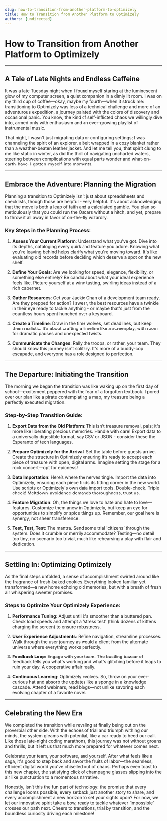 ```yaml
---
slug: how-to-transition-from-another-platform-to-optimizely
title: How to Transition from Another Platform to Optimizely
authors: [undirected]
---
```



# How to Transition from Another Platform to Optimizely

---

## A Tale of Late Nights and Endless Caffeine

It was a late Tuesday night when I found myself staring at the luminescent glow of my computer screen, a quiet companion in a dimly lit room. I was on my third cup of coffee—okay, maybe my fourth—when it struck me: transitioning to Optimizely was less of a technical challenge and more of an adventurous expedition, a journey painted with the colors of discovery and occasional panic. You know, the kind of self-inflicted chaos we willingly dive into, armed only with enthusiasm and an ever-growing playlist of instrumental music.

That night, I wasn't just migrating data or configuring settings; I was channeling the spirit of an explorer, albeit wrapped in a cozy blanket rather than a weather-beaten leather jacket. And let me tell you, that spirit clung to me like static in winter, as did the thrill of navigating uncharted waters, steering between complications with equal parts wonder and what-on-earth-have-I-gotten-myself-into moments.

---

## Embrace the Adventure: Planning the Migration

Planning a transition to Optimizely isn't just about spreadsheets and checklists, though those are helpful - very helpful. It's about acknowledging that the move is both a leap of faith and a calculated gamble. You plan so meticulously that you could run the Oscars without a hitch, and yet, prepare to throw it all away in favor of on-the-fly wizardry.

### Key Steps in the Planning Process:

1. **Assess Your Current Platform**: Understand what you've got. Dive into its depths, cataloging every quirk and feature you adore. Knowing what you're leaving behind helps clarify what you're moving toward. It's like evaluating old records before deciding which deserve a spot on the new shelf.

2. **Define Your Goals**: Are we looking for speed, elegance, flexibility, or something else entirely? Be candid about what your ideal experience feels like. Picture yourself at a wine tasting, swirling ideas instead of a rich cabernet.

3. **Gather Resources**: Get your Jackie Chan of a development team ready. Are they prepped for action? I swear, the best resources have a twinkle in their eye ready to tackle anything - or maybe that's just from the countless hours spent hunched over a keyboard.

4. **Create a Timeline**: Draw in the time wolves, set deadlines, but keep them realistic. It’s about crafting a timeline like a screenplay, with room for dramatic pauses and unexpected twists. 

5. **Communicate the Changes**: Rally the troops, or rather, your team. They should know this journey isn't solitary. It's more of a buddy-cop escapade, and everyone has a role designed to perfection.

---

## The Departure: Initiating the Transition

The morning we began the transition was like waking up on the first day of school—excitement peppered with the fear of a forgotten textbook. I pored over our plan like a pirate contemplating a map, my treasure being a perfectly executed migration.

### Step-by-Step Transition Guide:

1. **Export Data from the Old Platform**: This isn’t treasure removal, pals; it's more like liberating precious memories. Handle with care! Export data to a universally digestible format, say CSV or JSON - consider these the Esperanto of tech languages.

2. **Prepare Optimizely for the Arrival**: Set the table before guests arrive. Create the structure in Optimizely ensuring it’s ready to accept each piece of treasure with open, digital arms. Imagine setting the stage for a rock concert—opt for epicness!

3. **Data Importation**: Here’s where the nerves tingle. Import the data into Optimizely, ensuring each piece finds its fitting corner in the new world. Use scripts or Optimizely's own data import tools. Double-check. Triple check! Meltdown-avoidance demands thoroughness, trust us.

4. **Feature Migration**: Oh, the things we love to hate and hate to love—features. Customize them anew in Optimizely, but keep an eye for opportunities to simplify or spice things up. Remember, our goal here is synergy, not sheer transference.

5. **Test, Test, Test**: The mantra. Send some trial 'citizens’ through the system. Does it crumble or merrily accommodate? Testing—no detail too tiny, no scenario too trivial, much like rehearsing a play with flair and dedication.

---

## Settling In: Optimizing Optimizely

As the final steps unfolded, a sense of accomplishment swirled around like the fragrance of fresh-baked cookies. Everything looked familiar yet transformed—a new home echoing old memories, but with a breath of fresh air whispering sweeter promises.

### Steps to Optimize Your Optimizely Experience:

1. **Performance Tuning**: Adjust until it's smoother than a buttered pan. Check load speeds and attempt a 'stress test' (think dozens of kittens charging the screen) to ensure robustness.

2. **User Experience Adjustments**: Refine navigation, streamline processes. Walk through the user journey as would a client from the alternate universe where everything works perfectly.

3. **Feedback Loop**: Engage with your team. The bustling bazaar of feedback tells you what's working and what's glitching before it leaps to ruin your day. A cooperative affair really.

4. **Continuous Learning**: Optimizely evolves. So, throw on your ever-curious hat and absorb the updates like a sponge in a knowledge cascade. Attend webinars, read blogs—not unlike savoring each evolving chapter of a favorite novel.

---

## Celebrating the New Era

We completed the transition while reveling at finally being out on the proverbial other side. With the echoes of trial and triumph withing our minds, the system gleams with potential, like a car ready to heed our call. Like those late-night coding marathons, this journey was not without groans and thrills, but it left us that much more prepared for whatever comes next.

Celebrate your team, your software, and yourself. After what feels like a saga, it's good to step back and savor the fruits of labor—the seamless, efficient digital world you've chiselled out of chaos. Perhaps even toast to this new chapter, the satisfying click of champagne glasses slipping into the air like punctuation to a momentous narrative.

Honestly, isn’t this the fun part of technology: the promise that every challenge looms possible, every setback just another story to share, and every accomplishment a new horizon to set your sights upon? For now, we let our innovative spirit take a bow, ready to tackle whatever ‘impossible’ crosses our path next. Cheers to transitions, trial by transition, and the boundless curiosity driving each milestone!